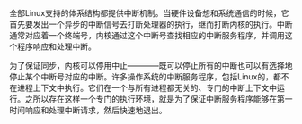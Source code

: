 全部Linux支持的体系结构都提供中断机制。当硬件设备想和系统通信的时候，它首先要发出一个异步的中断信号去打断处理器的执行，继而打断内核的执行。中断通常对应着一个终端号，内核通过这个中断号查找相应的中断服务程序，并调用这个程序响应和处理中断。

为了保证同步，内核可以停用中止————既可以停止所有的中断也可以有选择地停止某个中断号对应的中断。许多操作系统的中断服务程序，包括Linux的，都不在进程上下文中执行。它们在一个与所有进程都无关的、专门的中断上下文中运行。之所以存在这样一个专门的执行环境，就是为了保证中断服务程序能够在第一时间响应和处理中断请求，然后快速地退出。